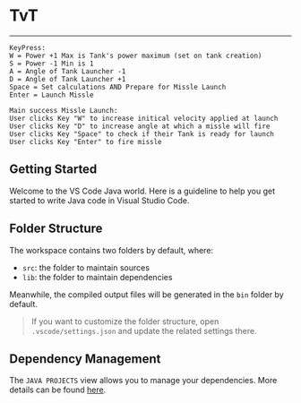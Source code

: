 # TvT

---
```
KeyPress:
W = Power +1 Max is Tank's power maximum (set on tank creation)
S = Power -1 Min is 1
A = Angle of Tank Launcher -1
D = Angle of Tank Launcher +1
Space = Set calculations AND Prepare for Missle Launch
Enter = Launch Missle

Main success Missle Launch:
User clicks Key "W" to increase initical velocity applied at launch
User clicks Key "D" to increase angle at which a missle will fire
User clicks Key "Space" to check if their Tank is ready for launch
User clicks Key "Enter" to fire missle
```
## Getting Started

Welcome to the VS Code Java world. Here is a guideline to help you get started to write Java code in Visual Studio Code.

## Folder Structure

The workspace contains two folders by default, where:

- `src`: the folder to maintain sources
- `lib`: the folder to maintain dependencies

Meanwhile, the compiled output files will be generated in the `bin` folder by default.

> If you want to customize the folder structure, open `.vscode/settings.json` and update the related settings there.

## Dependency Management

The `JAVA PROJECTS` view allows you to manage your dependencies. More details can be found [here](https://github.com/microsoft/vscode-java-dependency#manage-dependencies).
